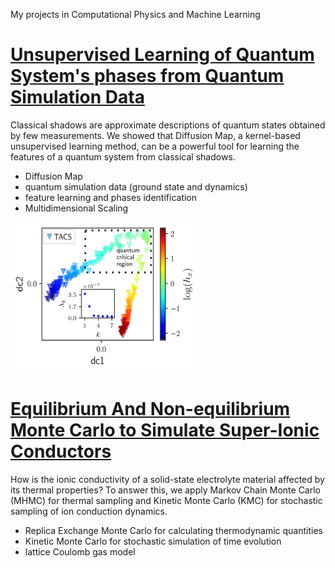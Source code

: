 My projects in Computational Physics and Machine Learning

# [Unsupervised Learning of Quantum System's phases from Quantum Simulation Data](https://github.com/mabrur-bing/Diffusion-Maps-Classical-Shadows)
Classical shadows are approximate descriptions of quantum states obtained by few measurements. We showed that Diffusion Map, a kernel-based unsupervised learning method, can be a powerful tool for learning the features of a quantum system from classical shadows.
  - Diffusion Map
  - quantum simulation data (ground state and dynamics)
  - feature learning and phases identification
  - Multidimensional Scaling

<img src="https://github.com/mabrur-bing/Mabrur_Portfolio/blob/main/images/dnmks2-1.png?raw=true" width="300" height="240">

# [Equilibrium And Non-equilibrium Monte Carlo to Simulate Super-Ionic Conductors](https://github.com/mabrur-bing/Li-ion-Hopping)
How is the ionic conductivity of a solid-state electrolyte material affected by its thermal properties? To answer this, we apply Markov Chain Monte Carlo (MHMC) for thermal sampling and Kinetic Monte Carlo (KMC) for stochastic sampling of ion conduction dynamics.
  - Replica Exchange Monte Carlo for calculating thermodynamic quantities
  - Kinetic Monte Carlo for stochastic simulation of time evolution
  - lattice Coulomb gas model
  
